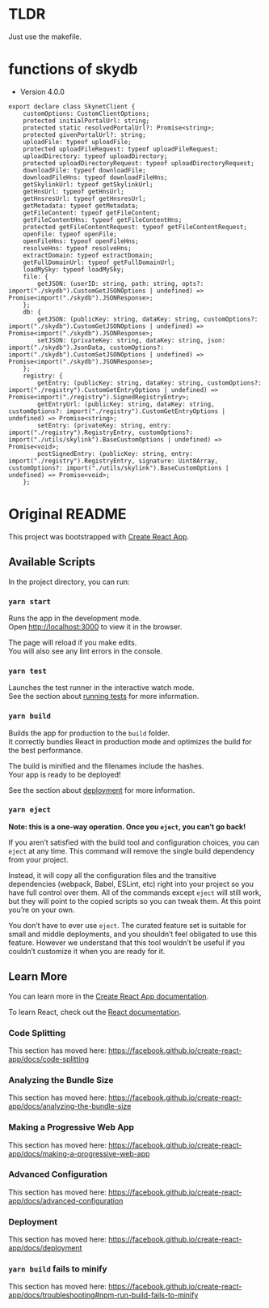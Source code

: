 # TLDR
Just use the makefile.

# functions of skydb
- Version 4.0.0
```
export declare class SkynetClient {
    customOptions: CustomClientOptions;
    protected initialPortalUrl: string;
    protected static resolvedPortalUrl?: Promise<string>;
    protected givenPortalUrl?: string;
    uploadFile: typeof uploadFile;
    protected uploadFileRequest: typeof uploadFileRequest;
    uploadDirectory: typeof uploadDirectory;
    protected uploadDirectoryRequest: typeof uploadDirectoryRequest;
    downloadFile: typeof downloadFile;
    downloadFileHns: typeof downloadFileHns;
    getSkylinkUrl: typeof getSkylinkUrl;
    getHnsUrl: typeof getHnsUrl;
    getHnsresUrl: typeof getHnsresUrl;
    getMetadata: typeof getMetadata;
    getFileContent: typeof getFileContent;
    getFileContentHns: typeof getFileContentHns;
    protected getFileContentRequest: typeof getFileContentRequest;
    openFile: typeof openFile;
    openFileHns: typeof openFileHns;
    resolveHns: typeof resolveHns;
    extractDomain: typeof extractDomain;
    getFullDomainUrl: typeof getFullDomainUrl;
    loadMySky: typeof loadMySky;
    file: {
        getJSON: (userID: string, path: string, opts?: import("./skydb").CustomGetJSONOptions | undefined) => Promise<import("./skydb").JSONResponse>;
    };
    db: {
        getJSON: (publicKey: string, dataKey: string, customOptions?: import("./skydb").CustomGetJSONOptions | undefined) => Promise<import("./skydb").JSONResponse>;
        setJSON: (privateKey: string, dataKey: string, json: import("./skydb").JsonData, customOptions?: import("./skydb").CustomSetJSONOptions | undefined) => Promise<import("./skydb").JSONResponse>;
    };
    registry: {
        getEntry: (publicKey: string, dataKey: string, customOptions?: import("./registry").CustomGetEntryOptions | undefined) => Promise<import("./registry").SignedRegistryEntry>;
        getEntryUrl: (publicKey: string, dataKey: string, customOptions?: import("./registry").CustomGetEntryOptions | undefined) => Promise<string>;
        setEntry: (privateKey: string, entry: import("./registry").RegistryEntry, customOptions?: import("./utils/skylink").BaseCustomOptions | undefined) => Promise<void>;
        postSignedEntry: (publicKey: string, entry: import("./registry").RegistryEntry, signature: Uint8Array, customOptions?: import("./utils/skylink").BaseCustomOptions | undefined) => Promise<void>;
    };
```

# Original README
This project was bootstrapped with [Create React App](https://github.com/facebook/create-react-app).

## Available Scripts

In the project directory, you can run:

### `yarn start`

Runs the app in the development mode.<br />
Open [http://localhost:3000](http://localhost:3000) to view it in the browser.

The page will reload if you make edits.<br />
You will also see any lint errors in the console.

### `yarn test`

Launches the test runner in the interactive watch mode.<br />
See the section about [running tests](https://facebook.github.io/create-react-app/docs/running-tests) for more information.

### `yarn build`

Builds the app for production to the `build` folder.<br />
It correctly bundles React in production mode and optimizes the build for the best performance.

The build is minified and the filenames include the hashes.<br />
Your app is ready to be deployed!

See the section about [deployment](https://facebook.github.io/create-react-app/docs/deployment) for more information.

### `yarn eject`

**Note: this is a one-way operation. Once you `eject`, you can’t go back!**

If you aren’t satisfied with the build tool and configuration choices, you can `eject` at any time. This command will remove the single build dependency from your project.

Instead, it will copy all the configuration files and the transitive dependencies (webpack, Babel, ESLint, etc) right into your project so you have full control over them. All of the commands except `eject` will still work, but they will point to the copied scripts so you can tweak them. At this point you’re on your own.

You don’t have to ever use `eject`. The curated feature set is suitable for small and middle deployments, and you shouldn’t feel obligated to use this feature. However we understand that this tool wouldn’t be useful if you couldn’t customize it when you are ready for it.

## Learn More

You can learn more in the [Create React App documentation](https://facebook.github.io/create-react-app/docs/getting-started).

To learn React, check out the [React documentation](https://reactjs.org/).

### Code Splitting

This section has moved here: https://facebook.github.io/create-react-app/docs/code-splitting

### Analyzing the Bundle Size

This section has moved here: https://facebook.github.io/create-react-app/docs/analyzing-the-bundle-size

### Making a Progressive Web App

This section has moved here: https://facebook.github.io/create-react-app/docs/making-a-progressive-web-app

### Advanced Configuration

This section has moved here: https://facebook.github.io/create-react-app/docs/advanced-configuration

### Deployment

This section has moved here: https://facebook.github.io/create-react-app/docs/deployment

### `yarn build` fails to minify

This section has moved here: https://facebook.github.io/create-react-app/docs/troubleshooting#npm-run-build-fails-to-minify
